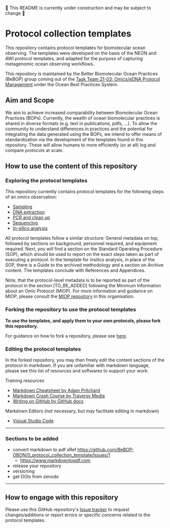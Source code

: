 🚧 This README is currently under construction and may be subject to change 🚧

# Protocol collection templates

This repository contains protocol templates for biomolecular ocean observing. The templates were developed on the basis of the NEON and AWI protocol templates, and adapted for the purpose of capturing metagenomic ocean observing workflows. 

This repository is maintained by the Better Biomolecular Ocean Practices (BeBOP) group coming out of the [Task Team 21-03: Omics/eDNA Protocol Management](https://www.oceanbestpractices.org/about/task-teams/obps-task-team-21-03-omics-edna-protocol-management/) under the Ocean Best Practices System.

## Aim and Scope
We aim to achieve increased comparability between Biomolecular Ocean Practices (BOPs). Currently, the wealth of ocean biomolecular practices is shared in diverse formats (e.g. text in publications, pdfs, ...). To allow the community to understand differences in practices and the potential for integrating the data generated using the BOPs, we intend to offer means of standardization via the development of the templates found in this repository. These will allow humans to more efficiently (or at all) log and compare protocols at scale.

## How to use the content of this repository

### Exploring the protocol templates
This repository currently contains protocol templates for the following steps of an omics observation:
- [Sampling](https://github.com/BeBOP-OBON/0_protocol_collection_template/blob/main/protocol_template_sampling.md)
- [DNA extraction](https://github.com/BeBOP-OBON/0_protocol_collection_template/blob/main/protocol_template_DNA_extraction.md)
- [PCR and clean up](https://github.com/BeBOP-OBON/0_protocol_collection_template/blob/main/protocol_template_PCR.md)
- [Sequencing](https://github.com/BeBOP-OBON/0_protocol_collection_template/blob/main/protocol_template_sequencing.md)
- [In-silico analysis](https://github.com/BeBOP-OBON/0_protocol_collection_template/blob/main/protocol_template_insilico_analysis.md)

All protocol templates follow a similar structure: General metadata on top, followed by sections on background, personnel required, and equipment required. Next, you will find a section on the Standard Operating Procedure (SOP), which should be used to report on the exact steps taken as part of executing a protocol. In the template for insilico analysis, in place of the SOP, there is a Guide to the archived methodology and a section on Archive content. The templates conclude with References and Appendices.

Note, that the protocol-level metadata is to be reported as part of the protocol in the section [TO_BE_ADDED] following the Minimum Information about an Omic Protocol (MIOP). For more information and guidance on MIOP, please consult the [MIOP repository](https://github.com/BeBOP-OBON/miop) in this organisation.

### Forking the repository to use the protocol templates

**To use the templates, and apply them to your own protocols, please fork this repository.**

For guidance on how to fork a repository, please see [here](https://docs.github.com/en/get-started/quickstart/fork-a-repo).

### Editing the protocol templates
In the forked repository, you may then freely edit the content sections of the protocol in markdown. If you are unfamiliar with markdown language, please see this list of resources and softwares to support your work:

Training resources
- [Markdown Cheatsheet by Adam Pritchard](https://github.com/adam-p/markdown-here/wiki/Markdown-Cheatsheet)
- [Markdown Crash Course by Traversy Media](https://youtu.be/HUBNt18RFbo) 
- [Writing on GitHub by GitHub docs](https://docs.github.com/en/get-started/writing-on-github)

Markdown Editors (not necessary, but may facilitate editing in markdown)
- [Visiual Studio Code](https://code.visualstudio.com/Docs/languages/markdown)

--- 

### Sections to be added
- convert markdown to pdf xRef https://github.com/BeBOP-OBON/0_protocol_collection_template/issues/1
   - https://www.markdowntopdf.com
- release your repository
- versioning
- get DOIs from zenodo

--- 

## How to engage with this repository
Please use this GitHub repository's [Issue tracker](https://github.com/BeBOP-OBON/0_protocol_collection_template/issues) to request changes/additions or report errors or specific concerns related to the protocol templates.

